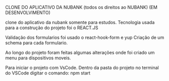 CLONE DO APLICATIVO DA NUBANK   (todos os direitos ao NUBANK) (EM DESENVOLVIMENTO)
            
clone do aplicativo da nubank somente para estudos.
Tecnologia usada para a construção do projeto foi o  REACT.JS 
 
Validação dos formularios foi usado o react-hook-form e yup
Criação de um schema para cada formulario.

 
Ao longo do projeto foram feitas algumas alterações onde foi criado um menu para dispositivos moveis.

 
 Para iniciar o projeto com VsCode.
Dentro da pasta do projeto no terminal do VSCode digitar o comando:
npm start







